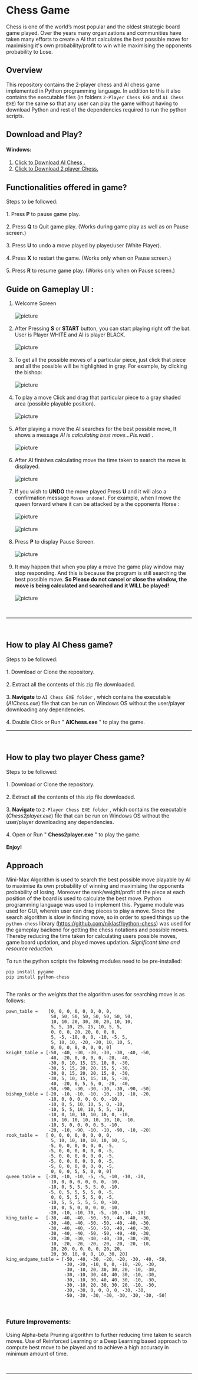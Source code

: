 # Chess Game
Chess is one of the world’s most popular and the oldest strategic board game played. Over the years many organizations and communities have taken many efforts to create a AI that calculates the best possible move for maximising it's own probability/profit to win while maximising the opponents probability to Lose.    

## Overview
This repository contains the 2-player chess and AI chess game implemented in Python programming language. In addition to this it also contains the executable files (in folders `2-Player Chess EXE` and `AI Chess EXE`) for the same so that any user can play the game without having to download Python and rest of the dependencies required to run the python scripts.
<br>
## Download and Play?
#### Windows:
1.  [Click to Download AI Chess .](https://drive.google.com/drive/folders/1_ZUq4O-vf4sQeMYSGwchKfc7MvtDg6Zn?usp=sharing) 
2.  [Click to Download 2 player Chess.](https://drive.google.com/drive/folders/1Py8Vt4Dg-B9vY3i0wEr9hOyDS2YdXV9s?usp=sharing)

## Functionalities offered in game?
Steps to be followed:
<br><br>1. Press **P** to pause game play.
<br><br>2. Press **Q** to Quit game play. (Works during game play as well as on Pause screen.)
<br><br>3. Press **U** to undo a move played by player/user (White Player).
<br><br>4. Press **X** to restart the game. (Works only when on Pause screen.)
<br><br>5. Press **R** to resume game play. (Works only when on Pause screen.)
<br>

## Guide on Gameplay UI :
1. Welcome Screen
<br><br>
![picture](welcome.JPG)
<br><br>
2. After Pressing **S** or **START** button, you can start playing right off the bat. User is Player WHITE and AI is player BLACK.
<br><br>
![picture](gameplay1.JPG)
<br><br>
3. To get all the possible moves of a particular piece, just click that piece and all the possible will be highlighted in gray. For example, by clicking the bishop:
<br><br>
![picture](gameplay6.JPG)
<br><br>
4. To play a move Click and drag that particular piece to a gray shaded area (possible playable position).
<br><br>
![picture](gameplay1.JPG)
<br><br>
5. After playing a move the AI searches for the best possible move, It shows a message *AI is calculating best move...Pls.wait!* .
<br><br>
![picture](gameplay2.JPG)
<br><br>
6. After AI finishes calculating move the time taken to search the move is displayed.
<br><br>
![picture](gameplay3.JPG)
<br><br>
7. If you wish to **UNDO** the move played Press **U** and it will also a confirmation message `Moves undone!`. For example, when I move the queen forward where it can be attacked by a the opponents Horse :
<br><br>
![picture](undo1.JPG)
<br><br>
![picture](undo2.JPG)
<br><br>
8. Press **P** to display Pause Screen. 
<br><br>
![picture](gameplay5.JPG)
<br><br>
9. It may happen that when you play a move the game play window may stop responding. And this is because the program is still searching the best possible move. ****So Please do not cancel or close the window, the move is being calculated and searched and it WILL be played!****
<br><br>
![picture](gameplay4.JPG)
<br>
<hr>
<br>

## How to play AI Chess game?
Steps to be followed:
<br><br>1. Download or Clone the repository.
<br><br>2. Extract all the contents of this zip file downloaded. 
<br><br>3. <b>Navigate</b> to `AI Chess EXE folder` , which contains the executable (*AIChess.exe*) file that can be run on Windows OS without the user/player downloading any dependencies.
<br><br>4. Double Click or Run " **AIChess.exe** " to play the game.
<br><hr><br>
## How to play two player Chess game?
Steps to be followed:
<br><br>1. Download or Clone the repository.
<br><br>2. Extract all the contents of this zip file downloaded. 
<br><br>3. <b>Navigate</b> to `2-Player Chess EXE folder` , which contains the executable (*Chess2player.exe*) file that can be run on Windows OS without the user/player downloading any dependencies.
<br><br>4. Open or Run " **Chess2player.exe** " to play the game.
<br><br>****Enjoy!****

## Approach

Mini-Max Algorithm is used to search the best possible move playable by AI to maximise its own probability of winning and maximising the opponents probability of losing. Moreover the rank/weight/profit of the piece at each position of the board is used to calculate the best move. Python programming language was used to implement this. Pygame module was used for GUI, wherein user can drag pieces to play a move. Since the search algorithm is slow in finding move, so in order to speed things up the `python-chess` library (https://github.com/niklasf/python-chess) was used for the gameplay backend for getting the chess notations and possible moves. Thereby reducing the time taken for calculating users possible moves, game board updation, and played moves updation. *Significant time and resource reduction.* 
<br><br>
To run the python scripts the folowing modules need to be pre-installed:<br>
```
pip install pygame 
pip install python-chess
```
<br>
The ranks or the weights that the algorithm uses for searching move is as follows: 

```
pawn_table =    [0, 0, 0, 0, 0, 0, 0, 0,
                 50, 50, 50, 50, 50, 50, 50, 50,
                 10, 10, 20, 30, 30, 20, 10, 10,
                 5, 5, 10, 25, 25, 10, 5, 5,
                 0, 0, 0, 20, 20, 0, 0, 0,
                 5, -5, -10, 0, 0, -10, -5, 5,
                 5, 10, 10, -20, -20, 10, 10, 5,
                 0, 0, 0, 0, 0, 0, 0, 0]
knight_table = [-50, -40, -30, -30, -30, -30, -40, -50,
                -40, -20, 0, 0, 0, 0, -20, -40,
                -30, 0, 10, 15, 15, 10, 0, -30,
                -30, 5, 15, 20, 20, 15, 5, -30,
                -30, 0, 15, 20, 20, 15, 0, -30,
                -30, 5, 10, 15, 15, 10, 5, -30,
                -40, -20, 0, 5, 5, 0, -20, -40,
                -50, -90, -30, -30, -30, -30, -90, -50]
bishop_table = [-20, -10, -10, -10, -10, -10, -10, -20,
                -10, 0, 0, 0, 0, 0, 0, -10,
                -10, 0, 5, 10, 10, 5, 0, -10,
                -10, 5, 5, 10, 10, 5, 5, -10,
                -10, 0, 10, 10, 10, 10, 0, -10,
                -10, 10, 10, 10, 10, 10, 10, -10,
                -10, 5, 0, 0, 0, 0, 5, -10,
                -20, -10, -90, -10, -10, -90, -10, -20]
rook_table =   [ 0, 0, 0, 0, 0, 0, 0, 0,
                 5, 10, 10, 10, 10, 10, 10, 5,
                -5, 0, 0, 0, 0, 0, 0, -5,
                -5, 0, 0, 0, 0, 0, 0, -5,
                -5, 0, 0, 0, 0, 0, 0, -5,
                -5, 0, 0, 0, 0, 0, 0, -5,
                -5, 0, 0, 0, 0, 0, 0, -5,
                 0, 0, 0, 5, 5, 0, 0, 0]
queen_table =  [-20, -10, -10, -5, -5, -10, -10, -20,
                -10, 0, 0, 0, 0, 0, 0, -10,
                -10, 0, 5, 5, 5, 5, 0, -10,
                -5, 0, 5, 5, 5, 5, 0, -5,
                 0, 0, 5, 5, 5, 5, 0, -5,
                -10, 5, 5, 5, 5, 5, 0, -10,
                -10, 0, 5, 0, 0, 0, 0, -10,
                -20, -10, -10, 70, -5, -10, -10, -20]
king_table =   [-30, -40, -40, -50, -50, -40, -40, -30,
                -30, -40, -40, -50, -50, -40, -40, -30,
                -30, -40, -40, -50, -50, -40, -40, -30,
                -30, -40, -40, -50, -50, -40, -40, -30,
                -20, -30, -30, -40, -40, -30, -30, -20,
                -10, -20, -20, -20, -20, -20, -20, -10,
                 20, 20, 0, 0, 0, 0, 20, 20,
                 20, 30, 10, 0, 0, 10, 30, 20]
king_endgame_table = [-50, -40, -30, -20, -20, -30, -40, -50,
                      -30, -20, -10, 0, 0, -10, -20, -30,
                      -30, -10, 20, 30, 30, 20, -10, -30,
                      -30, -10, 30, 40, 40, 30, -10, -30,
                      -30, -10, 30, 40, 40, 30, -10, -30,
                      -30, -10, 20, 30, 30, 20, -10, -30,
                      -30, -30, 0, 0, 0, 0, -30, -30,
                      -50, -30, -30, -30, -30, -30, -30, -50]
```

<br>

### Future Improvements:
Using Alpha-beta Pruning algorithm to further reducing time taken to search moves. Use of Reinforced Learning or a Deep Learning based approach to compute best move to be played and to achieve a high accuracy in minimum amount of time.

<br><hr>













